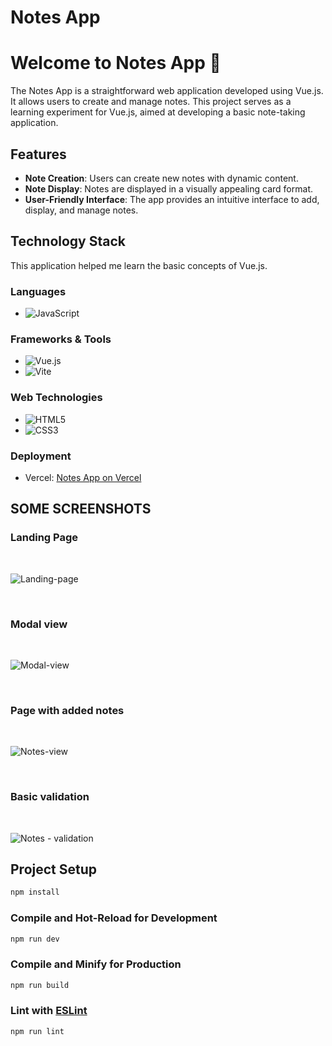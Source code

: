 # Notes App

# Welcome to Notes App 👋

The Notes App is a straightforward web application developed using Vue.js. It allows users to create and manage notes. This project serves as a learning experiment for Vue.js, aimed at developing a basic note-taking application.

## Features

- **Note Creation**: Users can create new notes with dynamic content.
- **Note Display**: Notes are displayed in a visually appealing card format.
- **User-Friendly Interface**: The app provides an intuitive interface to add, display, and manage notes.

## Technology Stack

This application helped me learn the basic concepts of Vue.js.

### Languages

- ![JavaScript](https://img.shields.io/badge/javascript-%23323330.svg?style=for-the-badge&logo=javascript&logoColor=%23F7DF1E)

### Frameworks & Tools

- ![Vue.js](https://img.shields.io/badge/vuejs-%2335495e.svg?style=for-the-badge&logo=vuedotjs&logoColor=%234FC08D)
- ![Vite](https://img.shields.io/badge/vite-%23646CFF.svg?style=for-the-badge&logo=vite&logoColor=white)

### Web Technologies

- ![HTML5](https://img.shields.io/badge/html5-%23E34F26.svg?style=for-the-badge&logo=html5&logoColor=white)
- ![CSS3](https://img.shields.io/badge/css3-%231572B6.svg?style=for-the-badge&logo=css3&logoColor=white)

### Deployment

- Vercel: [Notes App on Vercel](https://vue-notes-app-puce.vercel.app/)


## SOME SCREENSHOTS 

### Landing Page 
<br/>

![Landing-page](https://github.com/RadoH87/Vue_Notes_App/assets/92234029/3dd58247-64ad-4472-ba4f-49c0459b6a5b)

<br/>

### Modal view
<br/>

![Modal-view](https://github.com/RadoH87/Vue_Notes_App/assets/92234029/96d0f7bd-ae44-4d01-9d05-01ea679664f7)

<br/>

### Page with added notes
<br/>

![Notes-view](https://github.com/RadoH87/Vue_Notes_App/assets/92234029/08462225-a551-4523-963f-9efdac6e55c2)


<br/>

### Basic validation

<br/>

![Notes - validation](https://github.com/RadoH87/Vue_Notes_App/assets/92234029/7bde7cf9-1bd0-4310-8114-8296a8b715b2)




## Project Setup

```sh
npm install
```

### Compile and Hot-Reload for Development

```sh
npm run dev
```

### Compile and Minify for Production

```sh
npm run build
```

### Lint with [ESLint](https://eslint.org/)

```sh
npm run lint
```
